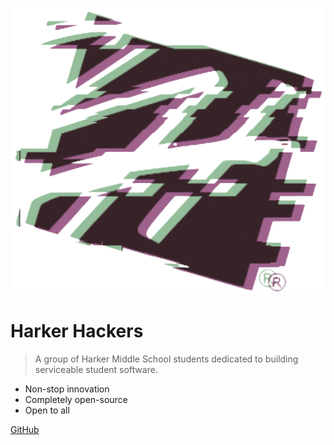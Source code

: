 ![](logo.png ':size=200')

# Harker Hackers

> A group of Harker Middle School students dedicated to building serviceable student software.

- Non-stop innovation
- Completely open-source
- Open to all

[GitHub](https://github.com/Harker-Hackers)